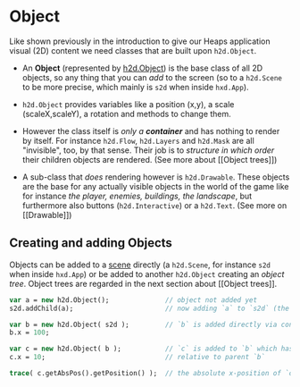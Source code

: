 # Object
Like shown previously in the introduction to give our Heaps application visual (2D) content we need classes that are built upon `h2d.Object`.

- An **Object** (represented by [h2d.Object](https://heaps.io/api/h2d/Object.html)) is the base class of all 2D objects, so any thing that you can *add* to the screen (so to a `h2d.Scene` to be more precise, which mainly is `s2d` when inside `hxd.App`).

- `h2d.Object` provides variables like a position (x,y), a scale (scaleX,scaleY), a rotation and methods to change them.

- However the class itself is *only a **container*** and has nothing to render by itself. For instance `h2d.Flow`, `h2d.Layers` and `h2d.Mask` are all "invisible", too, by that sense. Their job is to *structure in which order* their children objects are rendered. (See more about [[Object trees]])

- A sub-class that *does* rendering however is `h2d.Drawable`. These objects are the base for any actually visible objects in the world of the game like for instance *the player, enemies, buildings, the landscape*, but furthermore also buttons (`h2d.Interactive`) or a `h2d.Text`.
(See more on [[Drawable]])

## Creating and adding Objects
Objects can be added to a [scene](https://heaps.io/documentation/scenes.html) directly (a `h2d.Scene`, for instance `s2d` when inside `hxd.App`) or be added to another `h2d.Object` creating an *object tree*. Object trees are regarded in the next section about [[Object trees]].

```haxe
var a = new h2d.Object();              // object not added yet
s2d.addChild(a);                       // now adding `a` to `s2d` (the currently active 2D scene)

var b = new h2d.Object( s2d );         // `b` is added directly via constructor to `s2d`
b.x = 100;

var c = new h2d.Object( b );           // `c` is added to `b` which has been added to a scene (`s2d`)
c.x = 10;                              // relative to parent `b`

trace( c.getAbsPos().getPosition() );  // the absolute x-position of `c` will be 110, because it "travels" along with its parent `b`
```
